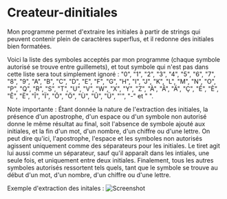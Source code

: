 # Createur-dinitiales
Mon programme permet d'extraire les initiales à partir de strings qui peuvent contenir plein de caractères superflus, et il redonne des initiales bien formatées.

Voici la liste des symboles acceptés par mon programme (chaque symbole autorisé se trouve entre guillemets), et tout symbole qui n'est pas dans cette liste sera tout simplement ignoré :
"0", "1", "2", "3", "4", "5", "6", "7", "8", "9", "A", "B", "C", "D", "E", "F", "G", "H", "I", "J", "K", "L", "M", "N", "O", "P", "Q", "R", "S", "T", "U", "V", "W", "X", "Y", "Z", "À", "Â", "Ä", "Ç", "É", "È", "Ê", "Ë", "Î", "Ï", "Ô", "Ö", "Ù", "Û", "Ü", "'", "-" et " ".

Note importante :
Étant donnée la nature de l'extraction des initiales, la présence d'un apostrophe, d'un espace ou d'un symbole non autorisé donne le même résultat au final, soit l'absence de symbole ajouté aux initiales, et la fin d'un mot, d'un nombre, d'un chiffre ou d'une lettre. On peut dire qu'ici, l'apostrophe, l'espace et les symboles non autorisés agissent uniquement comme des séparateurs pour les initiales. Le tiret agit lui aussi comme un séparateur, sauf qu'il apparaît dans les intiales, une seule fois, et uniquement entre deux initiales. Finalement, tous les autres symboles autorisés ressortent tels quels, tant que le symbole se trouve au début d'un mot, d'un nombre, d'un chiffre ou d'une lettre.

Exemple d'extraction des initales :
![Screenshot](https://github.com/TheRealDAZL/Createur-dinitiales/assets/116024728/5161be03-82e1-49b8-a21a-b6bbe9a64fd3)
